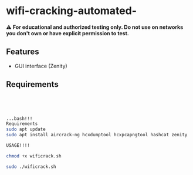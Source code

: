 # wifi-cracking-automated-


⚠️ **For educational and authorized testing only. Do not use on networks you don't own or have explicit permission to test.**

## Features

- GUI interface (Zenity)


## Requirements

```bash




...bash!!!
Requirements
sudo apt update
sudo apt install aircrack-ng hcxdumptool hcxpcapngtool hashcat zenity

USAGE!!!!

chmod +x wificrack.sh

sudo ./wificrack.sh
